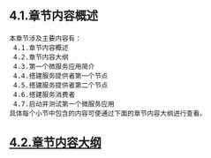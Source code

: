 
## 4.1.章节内容概述
    本章节涉及主要内容有：
     4.1.章节内容概述
     4.2.章节内容大纲
     4.3.第一个微服务应用简介
     4.4.搭建服务提供者第一个节点
     4.5.搭建服务提供者第二个节点
     4.6.搭建服务消费者
     4.7.启动并测试第一个微服务应用
	具体每个小节中包含的内容可使通过下面的章节内容大纲进行查看。

## <a href="/enhance/markmap/backend/springcloud/springcloud-eureka/chapter/springcloud-eureka-outline5-chapter4.html" target="_blank">4.2.章节内容大纲</a>

<Markmap localtion="/enhance/markmap/backend/springcloud/springcloud-eureka/chapter/springcloud-eureka-outline5-chapter4.html" height="500rem"/>



